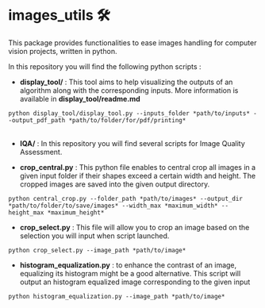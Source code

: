 # images_utils :hammer_and_wrench:

This package provides functionalities to ease images handling for computer vision projects, written in python.  

In this repository you will find the following python scripts : 

- **display_tool/** : This tool aims to help visualizing the outputs of an algorithm along with the corresponding inputs. More information is available in **display_tool/readme.md**

`python display_tool/display_tool.py --inputs_folder *path/to/inputs* --output_pdf_path *path/to/folder/for/pdf/printing*`</br></br>

- **IQA/** : In this repository you will find several scripts for Image Quality Assessment. 


- **crop_central.py** : This python file enables to central crop all images in a given input folder if their shapes exceed a certain width and height. The cropped images are saved into the given output directory. 

`python central_crop.py --folder_path *path/to/images* --output_dir *path/to/folder/to/save/images* --width_max *maximum_width* --height_max *maximum_height*`


- **crop_select.py** : This file will allow you to crop an image based on the selection you will input when script launched. 

`python crop_select.py --image_path *path/to/image*`


- **histogram_equalization.py** : to enhance the contrast of an image, equalizing its histogram might be a good alternative. This script will output an histogram equalized image corresponding to the given input

`python histogram_equalization.py --image_path *path/to/image*`

